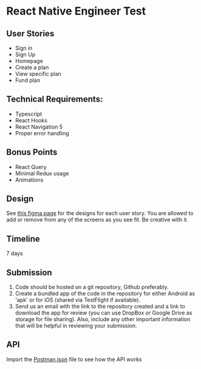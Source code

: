 
# React Native Engineer Test

## User Stories
- Sign in
- Sign Up
- Homepage
- Create a plan
- View specific plan
- Fund plan

## Technical Requirements:
- Typescript
- React Hooks
- React Navigation 5
- Proper error handling

## Bonus Points
- React Query
- Minimal Redux usage
- Animations

## Design
See [this figma page](https://www.figma.com/file/QSqLkRsYd3b9VhJ4CfWuqD/React-Native-Test-from-Rise?node-id=0%3A1) for the designs for each user story. You are allowed to add or remove from any of the screens as you see fit. Be creative with it.

## Timeline
7 days

## Submission
1. Code should be hosted on a git repository, Github preferably.
2. Create a bundled app of the code in the repository for either Android as 'apk' or for iOS (shared via TestFlight if available).
3. Send us an email with the link to the repository created and a link to download the app for review (you can use DropBox or Google Drive as storage for file sharing). Also, include any other important information that will be helpful in reviewing your submission.

## API
Import the [Postman.json](https://developer-challenges.s3.eu-west-1.amazonaws.com/RN+Test+API.postman_collection.json) file to see how the API works